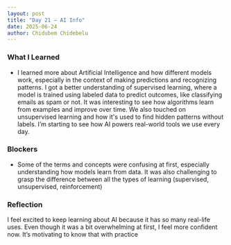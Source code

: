 ```yaml
---
layout: post
title: "Day 21 – AI Info"
date: 2025-06-24
author: Chidubem Chidebelu
---
```


### What I Learned
-  I learned more about Artificial Intelligence and how different models work, especially in the context of making predictions and recognizing patterns. I got a better understanding of supervised learning, where a model is trained using labeled data to predict outcomes, like classifying emails as spam or not. It was interesting to see how algorithms learn from examples and improve over time. We also touched on unsupervised learning and how it's used to find hidden patterns without labels. I’m starting to see how AI powers real-world tools we use every day.

### Blockers
- Some of the terms and concepts were confusing at first, especially understanding how models learn from data. It was also challenging to grasp the difference between all the types of learning (supervised, unsupervised, reinforcement)

### Reflection
I feel excited to keep learning about AI because it has so many real-life uses. Even though it was a bit overwhelming at first, I feel more confident now. It’s motivating to know that with practice
